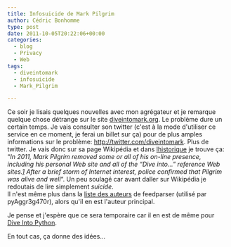 ```yaml
---
title: Infosuicide de Mark Pilgrim
author: Cédric Bonhomme
type: post
date: 2011-10-05T20:22:06+00:00
categories:
  - blog
  - Privacy
  - Web
tags:
  - diveintomark
  - infosuicide
  - Mark_Pilgrim

---
```

Ce soir je lisais quelques nouvelles avec mon agrégateur et je remarque quelque chose détrange sur le site [diveintomark.org][1]. Le problème dure un certain temps. Je vais consulter son twitter (c'est à la mode d'utiliser ce service en ce moment, je ferai un billet sur ça) pour de plus amples informations sur le problème: <http://twitter.com/diveintomark>. Plus de twitter. Je vais donc sur sa page Wikipédia et dans [lhistorique][2] je trouve ça: &#8220;_In 2011, Mark Pilgrim removed some or all of his on-line presence, including his personal Web site and all of the &#8220;Dive into…&#8221; reference Web sites.[1] After a brief storm of Internet interest, police confirmed that Pilgrim was alive and well_&#8220;. Un peu soulagé car avant daller sur Wikipédia je redoutais de lire simplement _suicide_.  
Il n'est même plus dans la [liste des auteurs][3] de feedparser (utilisé par pyAggr3g470r), alors qu'il en est l'auteur principal.

Je pense et j'espère que ce sera temporaire car il en est de même pour [Dive Into Python][4].

En tout cas, ça donne des idées…

 [1]: http://diveintomark.org
 [2]: http://en.wikipedia.org/w/index.php?title=Mark_Pilgrim_(software_developer)&oldid=454073861#.22Infosuicide.22
 [3]: http://code.google.com/p/feedparser/people/list
 [4]: http://diveintopython3.org/
